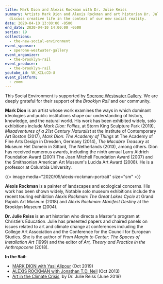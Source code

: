 ```yaml
---
title: Mark Dion and Alexis Rockman with Dr. Julie Reiss
summary: Artists Mark Dion and Alexis Rockman and art historian Dr. Julie Reiss
  discuss creative life in the context of our new social reality.
date: 2020-04-10 13:00:00 -0500
end_date: 2020-04-10 14:00:00 -0500
series: 19
collections:
  - the-new-social-environment
event_sponsor:
  - sperone-westwater-gallery
event_organizer:
  - the-brooklyn-rail
event_producer:
  - the-brooklyn-rail
youtube_id: VK_KILcCD-U
event_platform:
  - zoom
---
```

This Social Environment is supported by  [Sperone Westwater Gallery](https://www.speronewestwater.com/). We are deeply grateful for their support of the *Brooklyn Rail* and our community.

**Mark Dion** is an artist whose work examines the ways in which dominant ideologies and public institutions shape our understanding of history, knowledge, and the natural world. His work has been exhibited widely, solo exhibitions include *Mark Dion: Follies*, at Storm King Sculpture Park (2019), *Misadventures of a 21st Century Naturalist* at the Institute of Contemporary Art Boston (2017), *Mark Dion: The Academy of Things* at The Academy of Fine Arts Design in Dresden, Germany (2014), *The Macabre Treasury* at Museum Het Domein in Sittard, The Netherlands (2013), among others. Dion has received numerous awards, including the ninth annual Larry Aldrich Foundation Award (2001) The Joan Mitchell Foundation Award (2007) and the Smithsonian American Art Museum's Lucida Art Award (2008). He is a professor at Columbia University.

{{< image media="2020/05/alexis-rockman-portrait" size="sm" >}}

**Alexis Rockman**  is a painter of landscapes and ecological concerns. His work has been shown widely, Notable solo museum exhibitions include the recent touring exhibition *Alexis Rockman: The Great Lakes Cycle* at Grand Rapids Art Museum (2018) and *Alexis Rockman: Manifest Destiny* at the Brooklyn Museum (2004).

**Dr. Julie Reiss** is an art historian who directs a Master's program at Christie's Education. Julie has presented papers and chaired panels on issues related to art and climate change at conferences including the College Art Association and the Conference for the Council for European Studies. She is the author of  *From Margin to Center: The Spaces of Installation Art*  (1999) and the editor of  *Art, Theory and Practice in the Anthropocene*  (2018).

**In the Rail:**

* [MARK DION with Yasi Alipour](https://brooklynrail.org/2019/10/art/MARK-DION-with-Yasi-Alipour) (Oct 2019)
* [ALEXIS ROCKMAN with Jonathan T.D. Neil](https://brooklynrail.org/2013/10/art/alexis-rockman-with-jonathan-t-d-neil) (Oct 2013)
* [Art in the Climate Crisis](https://brooklynrail.org/2019/06/editorsmessage/Art-in-the-Climate-Crisis), by Dr. Julie Reiss (June 2019)